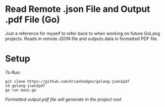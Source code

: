 # Read Remote .json File and Output .pdf File (Go)
Just a reference for myself to refer back to when working on future GoLang projects. Reads in remote JSON file and outputs data in formatted PDF file.

# Setup
*To Run:*
  ```
  git clone https://github.com/brianhodges/golang-json2pdf
  cd golang-json2pdf
  go run main.go
  ```
*Formatted output.pdf file will generate in the project root* 
